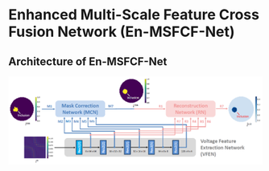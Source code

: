 # Enhanced Multi-Scale Feature Cross Fusion Network (En-MSFCF-Net)

Architecture of En-MSFCF-Net
-----------------------------------------------------------------

<img src="./architecture.png" width="800px"/>
